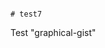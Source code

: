                                                                                                                                                                                                                                                                                                                                                         # test7
Test "graphical-gist"